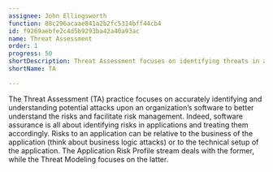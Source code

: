 ```yaml
---
assignee: John Ellingsworth
function: 88c296acaae841a2b2fc5314bff44cb4
id: f9269aebfe2c4d5b9293ba42a40a93ac
name: Threat Assessment
order: 1
progress: 50
shortDescription: Threat Assessment focuses on identifying threats in applications.
shortName: TA

---
```

The Threat Assessment (TA) practice focuses on accurately identifying and understanding potential attacks upon an organization’s software to better understand the risks and facilitate risk management. Indeed, software assurance is all about identifying risks in applications and treating them accordingly.
Risks to an application can be relative to the business of the application (think about business logic attacks) or to the technical setup of the application. The Application Risk Profile stream deals with the former, while the Threat Modeling focuses on the latter.